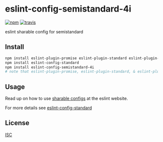 # eslint-config-semistandard-4i

[![npm][npm-image]][npm-url]
[![travis][travis-image]][travis-url]

[npm-image]: https://img.shields.io/npm/v/eslint-config-semistandard-4i.svg?style=flat-square
[npm-url]: https://www.npmjs.com/package/eslint-config-semistandard-4i
[travis-image]: https://img.shields.io/travis/Flet/eslint-config-semistandard-4i.svg?style=flat-square
[travis-url]: https://travis-ci.org/Flet/eslint-config-semistandard-4i

eslint sharable config for semistandard

## Install

```bash
npm install eslint-plugin-promise eslint-plugin-standard eslint-plugin-react
npm install eslint-config-standard
npm install eslint-config-semistandard-4i
# note that eslint-plugin-promise, eslint-plugin-standard, & eslint-plugin-react are required peer dependencies
```

## Usage

Read up on how to use [sharable configs](http://eslint.org/docs/developer-guide/shareable-configs) at the eslint website.

For more details see [eslint-config-standard](https://github.com/feross/eslint-config-standard)

## License

[ISC](LICENSE.md)
